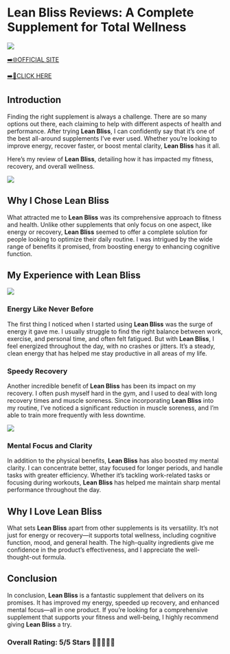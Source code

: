 # **Lean Bliss Reviews**: A Complete Supplement for Total Wellness

[![](https://static.vecteezy.com/system/resources/thumbnails/019/896/014/small/buy-now-gradient-button-with-cart-symbol-buy-now-illustration-png.png)](https://edetoop.top/lander/sugarpreland-1/leanbliss.html) 

[➡️🌐OFFICIAL SITE](https://edetoop.top/lander/sugarpreland-1/leanbliss.html) 

[➡️🔗CLICK HERE](https://edetoop.top/lander/sugarpreland-1/leanbliss.html) 


## Introduction

Finding the right supplement is always a challenge. There are so many options out there, each claiming to help with different aspects of health and performance. After trying **Lean Bliss**, I can confidently say that it’s one of the best all-around supplements I’ve ever used. Whether you’re looking to improve energy, recover faster, or boost mental clarity, **Lean Bliss** has it all.

Here’s my review of **Lean Bliss**, detailing how it has impacted my fitness, recovery, and overall wellness.

[![](https://wallpapers.com/images/hd/red-order-now-button-udg4jcj4arvn8b0n-2.png)](https://edetoop.top/lander/sugarpreland-1/leanbliss.html)  

## Why I Chose **Lean Bliss**

What attracted me to **Lean Bliss** was its comprehensive approach to fitness and health. Unlike other supplements that only focus on one aspect, like energy or recovery, **Lean Bliss** seemed to offer a complete solution for people looking to optimize their daily routine. I was intrigued by the wide range of benefits it promised, from boosting energy to enhancing cognitive function.

## My Experience with **Lean Bliss**

[![](https://static.vecteezy.com/system/resources/thumbnails/019/896/014/small/buy-now-gradient-button-with-cart-symbol-buy-now-illustration-png.png)](https://edetoop.top/lander/sugarpreland-1/leanbliss.html)

### Energy Like Never Before

The first thing I noticed when I started using **Lean Bliss** was the surge of energy it gave me. I usually struggle to find the right balance between work, exercise, and personal time, and often felt fatigued. But with **Lean Bliss**, I feel energized throughout the day, with no crashes or jitters. It’s a steady, clean energy that has helped me stay productive in all areas of my life.

### Speedy Recovery

Another incredible benefit of **Lean Bliss** has been its impact on my recovery. I often push myself hard in the gym, and I used to deal with long recovery times and muscle soreness. Since incorporating **Lean Bliss** into my routine, I’ve noticed a significant reduction in muscle soreness, and I’m able to train more frequently with less downtime.

[![](https://wallpapers.com/images/hd/red-order-now-button-udg4jcj4arvn8b0n-2.png)](https://edetoop.top/lander/sugarpreland-1/leanbliss.html)  

### Mental Focus and Clarity

In addition to the physical benefits, **Lean Bliss** has also boosted my mental clarity. I can concentrate better, stay focused for longer periods, and handle tasks with greater efficiency. Whether it’s tackling work-related tasks or focusing during workouts, **Lean Bliss** has helped me maintain sharp mental performance throughout the day.

## Why I Love **Lean Bliss**

What sets **Lean Bliss** apart from other supplements is its versatility. It’s not just for energy or recovery—it supports total wellness, including cognitive function, mood, and general health. The high-quality ingredients give me confidence in the product’s effectiveness, and I appreciate the well-thought-out formula.

## Conclusion

In conclusion, **Lean Bliss** is a fantastic supplement that delivers on its promises. It has improved my energy, speeded up recovery, and enhanced mental focus—all in one product. If you’re looking for a comprehensive supplement that supports your fitness and well-being, I highly recommend giving **Lean Bliss** a try.

### Overall Rating: 5/5 Stars 🌟🌟🌟🌟🌟
